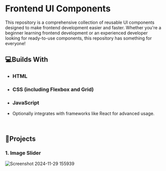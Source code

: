 #  Frontend UI Components

This repository is a comprehensive collection of reusable UI components designed to make frontend development easier and faster. Whether you're a beginner learning frontend development or an experienced developer looking for ready-to-use components, this repository has something for everyone!


## 💻Builds With
- ### HTML
- ### CSS (including Flexbox and Grid)
- ### JavaScript
- Optionally integrates with frameworks like React for advanced usage.

<br>

## 🚀Projects

### 1. Image Slider

![Screenshot 2024-11-29 155939](https://github.com/user-attachments/assets/c05997cd-0cf9-4cea-9ed6-70417efa8e68)
